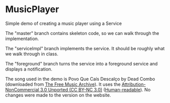 # MusicPlayer
Simple demo of creating a music player using a Service

The "master" branch contains skeleton code, so we can walk through the implementation.

The "serviceImpl" branch implements the service. It should be roughly what we walk through in class.

The "foreground" branch turns the service into a foreground service and displays a notification.

The song used in the demo is Povo Que Caís Descalço by Dead Combo (downloaded from [The Free Music Archive](https://freemusicarchive.org/music/Dead_Combo/Creative_Commons_The_2015_Unofficial_Mixtape/01_Povo_Que_Cais_Descalco)).
It uses the [Attribution-NonCommercial 3.0 Unported (CC BY-NC 3.0)](https://creativecommons.org/licenses/by-nc/3.0/legalcode) ([Human-readable](https://creativecommons.org/licenses/by-nc/3.0/)).
No changes were made to the version on the website.
